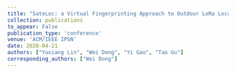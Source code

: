 ```yaml
---
title: "SateLoc: a Virtual Fingerprinting Approach to Outdoor LoRa Localization using Satelite Images"
collection: publications
to_appear: False
publication_type: 'conference'
venue: 'ACM/IEEE IPSN'
date: 2020-04-21
authors: ["Yuxiang Lin", "Wei Dong", "Yi Gao", "Tao Gu"]
corresponding_authors: ["Wei Dong"]
---
```

